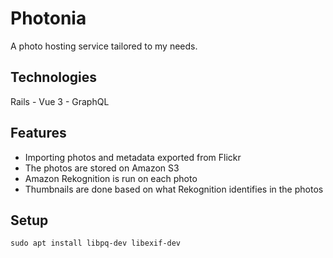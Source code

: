 # Photonia

A photo hosting service tailored to my needs.

## Technologies

Rails - Vue 3 - GraphQL

## Features

* Importing photos and metadata exported from Flickr
* The photos are stored on Amazon S3
* Amazon Rekognition is run on each photo
* Thumbnails are done based on what Rekognition identifies in the photos

## Setup

    sudo apt install libpq-dev libexif-dev

